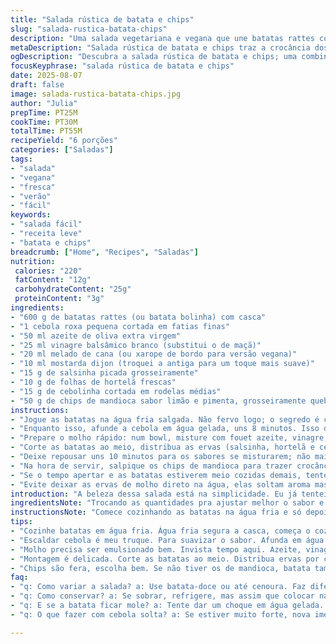 ```yaml
---
title: "Salada rústica de batata e chips"
slug: "salada-rustica-batata-chips"
description: "Uma salada vegetariana e vegana que une batatas rattes cozidas com uma textura crocante de chips saborizados; leva cebola roxa de molho para suavizar o sabor, ervas frescas variadas e um molho equilibrado com azeite, vinagre balsâmico e melado de cana; adaptável para alérgicos e intolerantes, sem glúten, laticínios, ovos ou nozes."
metaDescription: "Salada rústica de batata e chips traz a crocância dos chips com batatas macias e ervas frescas; uma explosão de sabores em cada garfada."
ogDescription: "Descubra a salada rústica de batata e chips; uma combinação perfeita de texturas e sabores. Refrescante, ideal para dias quentes."
focusKeyphrase: "salada rústica de batata e chips"
date: 2025-08-07
draft: false
image: salada-rustica-batata-chips.jpg
author: "Julia"
prepTime: PT25M
cookTime: PT30M
totalTime: PT55M
recipeYield: "6 porções"
categories: ["Saladas"]
tags:
- "salada"
- "vegana"
- "fresca"
- "verão"
- "fácil"
keywords:
- "salada fácil"
- "receita leve"
- "batata e chips"
breadcrumb: ["Home", "Recipes", "Saladas"]
nutrition: 
 calories: "220"
 fatContent: "12g"
 carbohydrateContent: "25g"
 proteinContent: "3g"
ingredients:
- "600 g de batatas rattes (ou batata bolinha) com casca"
- "1 cebola roxa pequena cortada em fatias finas"
- "50 ml azeite de oliva extra virgem"
- "25 ml vinagre balsâmico branco (substitui o de maçã)"
- "20 ml melado de cana (ou xarope de bordo para versão vegana)"
- "10 ml mostarda dijon (troquei a antiga para um toque mais suave)"
- "15 g de salsinha picada grosseiramente"
- "10 g de folhas de hortelã frescas"
- "15 g de cebolinha cortada em rodelas médias"
- "50 g de chips de mandioca sabor limão e pimenta, grosseiramente quebrados"
instructions:
- "Jogue as batatas na água fria salgada. Não fervo logo; o segredo é começar frio para cozinhar por dentro e evitar amolecer demais a casca. Quando a água levantar fervura, o som vai ficar intenso e as bolhas maiores. Testa com a ponta da faca, não é questão de tempo mas da textura - batata firme, mas macia ao furar, coisa de uns 25 a 30 min dependendo do tamanho. Escorra e espalhe numa bandeja para esfriar um pouco, uns 20 minutos para não cozinhar demais."
- "Enquanto isso, afunde a cebola em água gelada, uns 8 minutos. Isso descontamina o sabor, tira aquele amargor agressivo e traz uma crocância refrescante."
- "Prepare o molho rápido: num bowl, misture com fouet azeite, vinagre, melado e mostarda até emulsionar. A mistura deve ganhar volume e brilho, prova importante pra ajustar sal – esse é o momento de sentir se precisa de pimenta do reino."
- "Corte as batatas ao meio, distribua as ervas (salsinha, hortelã e cebolinha) por cima. O frescor da hortelã dá um “up” inesperado que já usei em outras versões. Junte a cebola escorrida e derrame o molho por cima. Mexa com cuidado para não amassar as batatas; trato como um frágil equilíbrio textural."
- "Deixe repousar uns 10 minutos para os sabores se misturarem; não mais, ou as batatas absorvem tudo e perdem a crocância."
- "Na hora de servir, salpique os chips de mandioca para trazer crocância e um contraste ácido-picante. Se não tiver chips de mandioca, chips de batata tradicional também funcionam, mas mando mesmo o de mandioca – sempre com uma pitada de pimenta por cima, pra mexer com o paladar."
- "Se o tempo apertar e as batatas estiverem meio cozidas demais, tente um choque rápido em água gelada antes de montar – interrompe o cozimento e conserva firmeza."
- "Evite deixar as ervas de molho direto na água, elas soltam aroma mas perdem sabor e textura se passarem muito tempo molhadas."
introduction: "A beleza dessa salada está na simplicidade. Eu já tentei versões mais sofisticadas, inclusive com molho cremoso, mas percebi que o segredo está no contraste: batata macia com chips crocantes, aromatizado com ervas frescas e um molho que equilibra doce, ácido e um toque picante. Essa minha adaptação nasceu da experimentação, trocando o vinagre de maçã por balsâmico por um sabor mais arredondado, e o melado no lugar do xarope de bordo – mais fácil de achar e com um jeito brasileiro que combina. Aproveito para recomendar a escolha das chips – elas fazem toda a diferença. Não se assuste com a cebola escaldada, isso transforma o sabor e a textura, deixando a salada leve, boa para dias quentes. E, claro, sempre testando batata na textura certa, que não desmancha, que segura o molho sem perder a maciez."
ingredientsNote: "Trocando as quantidades pra ajustar melhor o sabor e texturas, usei menos batata, e mais ervas, porque o verde traz frescor. O vinagre balsâmico branco substitui o de maçã num toque mais sútil, e melado no lugar do xarope de bordo dá um toque regional que funciona. O chip de mandioca é uma invenção pessoal substituindo a tradicional batata chips; é crocante, saboroso e menos oleoso, com um perfuminho de limão e pimenta que dá vida ao prato. Se não encontrar rattes, batatas bolinha são uma boa pedida. Evite batata comum que solta muito amido e dissolve."
instructionsNote: "Comece cozinhando as batatas na água fria e só depois ferve pra garantir cozimento uniforme. Cheque sempre com a ponta da faca para não passar do ponto. Escaldar a cebola em água gelada é meu truque para controlar o sabor forte e preservar a crocância. O molho deve ser batido até emulsificar, fica brilhante e encorpa o prato, equilibrado pelo doce do melado e acidez do vinagre. Mexa delicadamente para não amassar as batatas; o frescor das ervas deve sobressair. Reserve os chips para o final; ficam crocantes só se colocados na hora de servir. Se sobrar, chips amolecem rapidamente e tem que evitar truques que estragam textura e frescor."
tips:
- "Cozinhe batatas em água fria. Água fria segura a casca, começa o cozimento devagar. Cheque com a faca. Se furar e sentir firmeza já é um bom sinal. Mas controle isso, muita firmeza pode ser indesejado. Essa é a parte do ponto, batata mole demais aqui é um erro."
- "Escaldar cebola é meu truque. Para suavizar o sabor. Afunda em água gelada. O amargor não faz parte dessa receita. Isso ajuda a cebola ficar crocante e leve. 8 minutos ali a cebola já tá boa. Cuidado; não deixe muito tempo. O frescor das ervas se destaca mais depois disso."
- "Molho precisa ser emulsionado bem. Invista tempo aqui. Azeite, vinagre, melado e mostarda devem ser misturados. Com um fouet o segredo é emulsificar. A mistura precisa ganhar volume e brilhar. Ajuste o sal aqui. Um toque de pimenta sempre ajuda."
- "Montagem é delicada. Corte as batatas ao meio. Distribua ervas por cima. Salsinha, hortelã e cebolinha são essenciais. A cebola vem depois. Não amasse as batatas. A crocância é uma parte crucial. Chips só devem ser acrescentados ao final. Esse contraste é tudo."
- "Chips são fera, escolha bem. Se não tiver os de mandioca, batata também vai. Mas chips de mandioca trazem um ponto a mais. Limão e pimenta aliam-se. O ideal é salpicar na hora de servir. Se sobrar, já era a textura fica comprometida. Melhore isso evitando que amoleçam."
faq:
- "q: Como variar a salada? a: Use batata-doce ou até cenoura. Faz diferença na textura, adiciona cores também. Troque ervas, use o que tiver na geladeira. Trocar o melado para alguém que não seja vegano também é simples."
- "q: Como conservar? a: Se sobrar, refrigere, mas assim que colocar na geladeira, chips perdem crocância. O melhor é fazer só na quantidade que vai comer. Mas se não der, guarde como último recurso."
- "q: E se a batata ficar mole? a: Tente dar um choque em água gelada. Para recuperar um pouco da firmeza. Também pode tentar fritá-las. Mas isso já muda a proposta do prato."
- "q: O que fazer com cebola solta? a: Se estiver muito forte, nova imersão em água, talvez 5 minutos. Isso resolve o problema. Lembre-se sempre de escorrer bem. Salsinha também ajuda a disfarçar sabores fortes."

---
```

